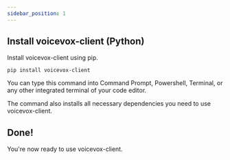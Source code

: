 ```yaml
---
sidebar_position: 1
---
```


## Install voicevox-client (Python)

Install voicevox-client using pip.

```
pip install voicevox-client
```

You can type this command into Command Prompt, Powershell, Terminal, or any other integrated terminal of your code editor.

The command also installs all necessary dependencies you need to use voicevox-client.

## Done!

You're now ready to use voicevox-client.